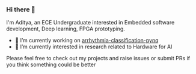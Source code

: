 ### Hi there 👋

I'm Aditya, an ECE Undergraduate interested in Embedded software development, Deep learning, FPGA prototyping. 
<!--
**Adityasrinivas24/Adityasrinivas24** is a ✨ _special_ ✨ repository because its `README.md` (this file) appears on your GitHub profile.

Here are some ideas to get you started:
-->

- 🔭 I’m currently working on [arrhythmia-classification-pynq](https://github.com/Adityasrinivas24/arrhythmia-classification-pynq)
- 🌱 I’m currently interested in research related to Hardware for AI

Please feel free to check out my projects and raise issues or submit PRs if you think something could be better

